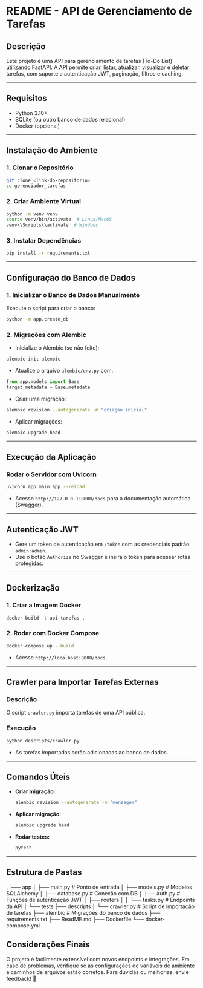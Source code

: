 # README - API de Gerenciamento de Tarefas

## **Descrição**
Este projeto é uma API para gerenciamento de tarefas (To-Do List) utilizando FastAPI. A API permite criar, listar, atualizar, visualizar e deletar tarefas, com suporte a autenticação JWT, paginação, filtros e caching.

---

## **Requisitos**
- Python 3.10+
- SQLite (ou outro banco de dados relacional)
- Docker (opcional)

---

## **Instalação do Ambiente**

### **1. Clonar o Repositório**
```bash
git clone <link-do-repositorio>
cd gerenciador_tarefas
```

### **2. Criar Ambiente Virtual**
```bash
python -m venv venv
source venv/bin/activate  # Linux/MacOS
venv\\Scripts\\activate  # Windows
```

### **3. Instalar Dependências**
```bash
pip install -r requirements.txt
```

---

## **Configuração do Banco de Dados**

### **1. Inicializar o Banco de Dados Manualmente**
Execute o script para criar o banco:
```bash
python -m app.create_db
```

### **2. Migrações com Alembic**
- Inicialize o Alembic (se não feito):
```bash
alembic init alembic
```
- Atualize o arquivo `alembic/env.py` com:
```python
from app.models import Base
target_metadata = Base.metadata
```
- Criar uma migração:
```bash
alembic revision --autogenerate -m "criação inicial"
```
- Aplicar migrações:
```bash
alembic upgrade head
```

---

## **Execução da Aplicação**
### **Rodar o Servidor com Uvicorn**
```bash
uvicorn app.main:app --reload
```
- Acesse `http://127.0.0.1:8000/docs` para a documentação automática (Swagger).

---

## **Autenticação JWT**
- Gere um token de autenticação em `/token` com as credenciais padrão `admin:admin`.
- Use o botão `Authorize` no Swagger e insira o token para acessar rotas protegidas.

---

## **Dockerização**
### **1. Criar a Imagem Docker**
```bash
docker build -t api-tarefas .
```

### **2. Rodar com Docker Compose**
```bash
docker-compose up --build
```
- Acesse `http://localhost:8000/docs`.

---

## **Crawler para Importar Tarefas Externas**
### **Descrição**
O script `crawler.py` importa tarefas de uma API pública.

### **Execução**
```bash
python descripts/crawler.py
```
- As tarefas importadas serão adicionadas ao banco de dados.

---

## **Comandos Úteis**
- **Criar migração:**
  ```bash
  alembic revision --autogenerate -m "mensagem"
  ```
- **Aplicar migração:**
  ```bash
  alembic upgrade head
  ```
- **Rodar testes:**
  ```bash
  pytest
  ```

---

## **Estrutura de Pastas**

.
├── app
│   ├── main.py  # Ponto de entrada
│   ├── models.py  # Modelos SQLAlchemy
│   ├── database.py  # Conexão com DB
│   ├── auth.py  # Funções de autenticação JWT
│   ├── routers
│   │   └── tasks.py  # Endpoints da API
│   └── tests
├── descripts
│   └── crawler.py  # Script de importação de tarefas
├── alembic  # Migrações do banco de dados
├── requirements.txt
├── ReadME.md
├── Dockerfile
└── docker-compose.yml


## **Considerações Finais**
O projeto é facilmente extensível com novos endpoints e integrações. Em caso de problemas, verifique se as configurações de variáveis de ambiente e caminhos de arquivos estão corretos. Para dúvidas ou melhorias, envie feedback! 🚀
